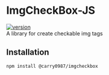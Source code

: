 # ImgCheckBox-JS
[![version](https://img.shields.io/npm/v/@carry0987/imgcheckbox.svg)](https://www.npmjs.com/package/@carry0987/imgcheckbox)  
A library for create checkable img tags

## Installation
```bash
npm install @carry0987/imgcheckbox
```
